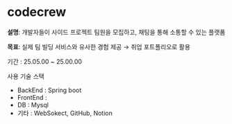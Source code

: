 # codecrew
**설명**: 개발자들이 사이드 프로젝트 팀원을 모집하고, 채팅을 통해 소통할 수 있는 플랫폼

**목표**: 실제 팀 빌딩 서비스와 유사한 경험 제공 → 취업 포트폴리오로 활용

기간 : 25.05.00 ~ 25.00.00

사용 기술 스택
- BackEnd : Spring boot
- FrontEnd :
- DB : Mysql
- 기타 : WebSokect, GitHub, Notion
